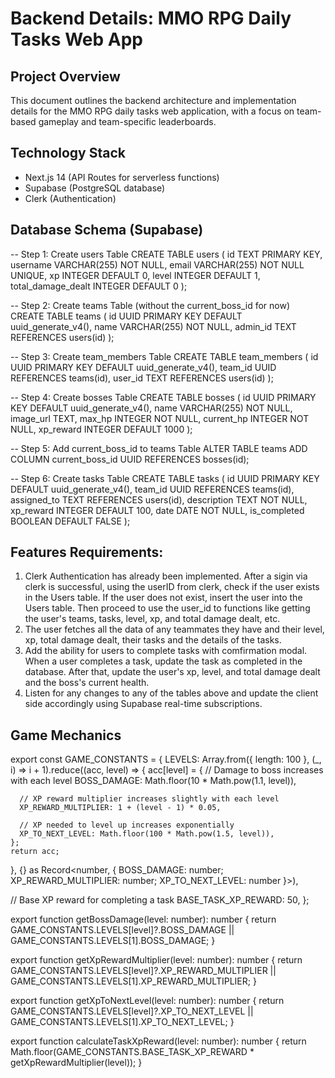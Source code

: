# Backend Details: MMO RPG Daily Tasks Web App

## Project Overview
This document outlines the backend architecture and implementation details for the MMO RPG daily tasks web application, with a focus on team-based gameplay and team-specific leaderboards.

## Technology Stack
- Next.js 14 (API Routes for serverless functions)
- Supabase (PostgreSQL database)
- Clerk (Authentication)

## Database Schema (Supabase)

-- Step 1: Create users Table
CREATE TABLE users (
    id TEXT PRIMARY KEY,
    username VARCHAR(255) NOT NULL,
    email VARCHAR(255) NOT NULL UNIQUE,
    xp INTEGER DEFAULT 0,
    level INTEGER DEFAULT 1,
    total_damage_dealt INTEGER DEFAULT 0
);

-- Step 2: Create teams Table (without the current_boss_id for now)
CREATE TABLE teams (
    id UUID PRIMARY KEY DEFAULT uuid_generate_v4(),
    name VARCHAR(255) NOT NULL,
    admin_id TEXT REFERENCES users(id)
);

-- Step 3: Create team_members Table
CREATE TABLE team_members (
    id UUID PRIMARY KEY DEFAULT uuid_generate_v4(),
    team_id UUID REFERENCES teams(id),
    user_id TEXT REFERENCES users(id)
);

-- Step 4: Create bosses Table
CREATE TABLE bosses (
    id UUID PRIMARY KEY DEFAULT uuid_generate_v4(),
    name VARCHAR(255) NOT NULL,
    image_url TEXT,
    max_hp INTEGER NOT NULL,
    current_hp INTEGER NOT NULL,
    xp_reward INTEGER DEFAULT 1000
);

-- Step 5: Add current_boss_id to teams Table
ALTER TABLE teams
ADD COLUMN current_boss_id UUID REFERENCES bosses(id);

-- Step 6: Create tasks Table
CREATE TABLE tasks (
    id UUID PRIMARY KEY DEFAULT uuid_generate_v4(),
    team_id UUID REFERENCES teams(id),
    assigned_to TEXT REFERENCES users(id),
    description TEXT NOT NULL,
    xp_reward INTEGER DEFAULT 100,
    date DATE NOT NULL,
    is_completed BOOLEAN DEFAULT FALSE
);

## Features Requirements:

 1. Clerk Authentication has already been implemented. After a sigin via clerk is successful, using the userID from clerk, check if the user exists in the Users table. If the user does not exist, insert the user into the Users table. Then proceed to use the user_id to functions like getting the user's teams, tasks, level, xp, and total damage dealt, etc.
 2. The user fetches all the data of any teammates they have and their level, xp, total damage dealt, their tasks and the details of the tasks.
 3. Add the ability for users to complete tasks with comfirmation modal. When a user completes a task, update the task as completed in the database. After that, update the user's xp, level, and total damage dealt and the boss's current health.
 4. Listen for any changes to any of the tables above and update the client side accordingly using Supabase real-time subscriptions.


## Game Mechanics

export const GAME_CONSTANTS = {
  LEVELS: Array.from({ length: 100 }, (_, i) => i + 1).reduce((acc, level) => {
    acc[level] = {
      // Damage to boss increases with each level
      BOSS_DAMAGE: Math.floor(10 * Math.pow(1.1, level)),
      
      // XP reward multiplier increases slightly with each level
      XP_REWARD_MULTIPLIER: 1 + (level - 1) * 0.05,
      
      // XP needed to level up increases exponentially
      XP_TO_NEXT_LEVEL: Math.floor(100 * Math.pow(1.5, level)),
    };
    return acc;
  }, {} as Record<number, { BOSS_DAMAGE: number; XP_REWARD_MULTIPLIER: number; XP_TO_NEXT_LEVEL: number }>),

  // Base XP reward for completing a task
  BASE_TASK_XP_REWARD: 50,
};

export function getBossDamage(level: number): number {
  return GAME_CONSTANTS.LEVELS[level]?.BOSS_DAMAGE || GAME_CONSTANTS.LEVELS[1].BOSS_DAMAGE;
}

export function getXpRewardMultiplier(level: number): number {
  return GAME_CONSTANTS.LEVELS[level]?.XP_REWARD_MULTIPLIER || GAME_CONSTANTS.LEVELS[1].XP_REWARD_MULTIPLIER;
}

export function getXpToNextLevel(level: number): number {
  return GAME_CONSTANTS.LEVELS[level]?.XP_TO_NEXT_LEVEL || GAME_CONSTANTS.LEVELS[1].XP_TO_NEXT_LEVEL;
}

export function calculateTaskXpReward(level: number): number {
  return Math.floor(GAME_CONSTANTS.BASE_TASK_XP_REWARD * getXpRewardMultiplier(level));
}